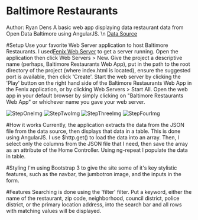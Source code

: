 # Baltimore Restaurants
Author: Ryan Dens
A basic web app displaying data restaurant data from Open Data Baltimore using AngularJS.
\n
[Data Source](https://data.baltimorecity.gov/Culture-Arts/Restaurants/k5ry-ef3g)

#Setup
Use your favorite Web Server application to host Baltimore Restaurants. I used[Fenix Web Server](http://www.fenixwebserver.com/) to get a server running. Open the application then
click Web Servers > New. Give the project a descriptive name (perhaps, Baltimore Restaurants Web App),
put in the path to the root directory of the project (where index.html is located), ensure
the suggested port is available, then click 'Create'. Start the web server by clicking the
'Play' button on the right hand side of the Baltimore Restaurants Web App in the Fenix
application, or by clicking Web Servers > Start All. Open the web app in your default
browser by simply clicking on "Baltimore Restaurants Web App" or whichever name you gave
your web server.

![StepOneImg](/Images/FenixStep1.jpg?raw=true "Step One")
![StepTwoImg](/Images/FenixStep2.jpg?raw=true "Step Two")
![StepThreeImg](/Images/FenixStep3.jpg?raw=true "Step Three")
![StepFourImg](/Images/FenixStep4.jpg?raw=true "Step Four")


#How it works
Currently, the application extracts the data from the JSON file from the data source,
then displays that data in a table. This is done using AngularJS. I use $http.get()
to load the data into an array. Then, I select only the columns from the JSON file that
I need, then save the array as an attribute of the Home Controller. Using ng-repeat
I populate the data in table.

#Styling
I'm using Bootstrap 3 to give the site some of it's key stylistic features, such as the
navbar, the jumbotron image, and the inputs in the form.

#Features
Searching is done using the 'filter' filter. Put a keyword, either the name of the
restaurant, zip code, neighborhood, council district, police district, or the primary
location address, into the search bar and all rows with matching values will be displayed.
